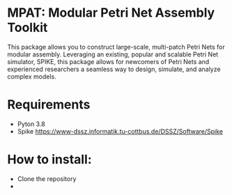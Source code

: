 # MPAT: Modular Petri Net Assembly Toolkit

This package allows you to construct large-scale, multi-patch Petri Nets for modular assembly. Leveraging an existing, popular and scalable Petri Net simulator, SPIKE, this package allows for newcomers of Petri Nets and experienced researchers a seamless way to design, simulate, and analyze complex models.

# Requirements
- Pyton 3.8
- Spike https://www-dssz.informatik.tu-cottbus.de/DSSZ/Software/Spike

# How to install:
- Clone the repository
- 

